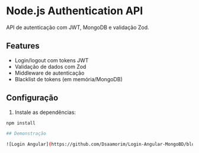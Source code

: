 # Node.js Authentication API

API de autenticação com JWT, MongoDB e validação Zod.

## Features
- Login/logout com tokens JWT
- Validação de dados com Zod
- Middleware de autenticação
- Blacklist de tokens (em memória/MongoDB)

## Configuração
1. Instale as dependências:
```bash
npm install

## Demonstração

![Login Angular](https://github.com/Dsaamorim/Login-Angular-MongoBD/blob/main/Login-Angular.gif?raw=true)

